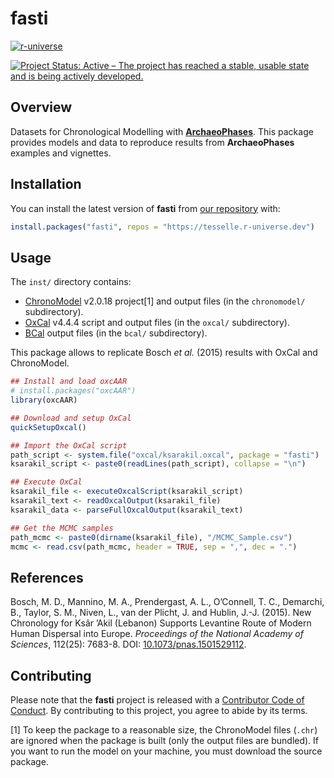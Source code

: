 
<!-- README.md is generated from README.Rmd. Please edit that file -->

# fasti

<!-- badges: start -->

[![r-universe](https://tesselle.r-universe.dev/badges/fasti)](https://tesselle.r-universe.dev)

[![Project Status: Active – The project has reached a stable, usable
state and is being actively
developed.](https://www.repostatus.org/badges/latest/active.svg)](https://www.repostatus.org/#active)
<!-- badges: end -->

## Overview

Datasets for Chronological Modelling with
[**ArchaeoPhases**](https://github.com/ArchaeoStat/ArchaeoPhases). This
package provides models and data to reproduce results from
**ArchaeoPhases** examples and vignettes.

## Installation

You can install the latest version of **fasti** from [our
repository](https://tesselle.r-universe.dev) with:

``` r
install.packages("fasti", repos = "https://tesselle.r-universe.dev")
```

## Usage

The `inst/` directory contains:

-   [ChronoModel](http://www.chronomodel.fr) v2.0.18 project[1] and
    output files (in the `chronomodel/` subdirectory).
-   [OxCal](https://c14.arch.ox.ac.uk/oxcal.html) v4.4.4 script and
    output files (in the `oxcal/` subdirectory).
-   [BCal](https://bcal.shef.ac.uk) output files (in the `bcal/`
    subdirectory).

This package allows to replicate Bosch *et al.* (2015) results with
OxCal and ChronoModel.

``` r
## Install and load oxcAAR
# install.packages("oxcAAR")
library(oxcAAR)

## Download and setup OxCal
quickSetupOxcal()

## Import the OxCal script
path_script <- system.file("oxcal/ksarakil.oxcal", package = "fasti")
ksarakil_script <- paste0(readLines(path_script), collapse = "\n")

## Execute OxCal
ksarakil_file <- executeOxcalScript(ksarakil_script)
ksarakil_text <- readOxcalOutput(ksarakil_file)
ksarakil_data <- parseFullOxcalOutput(ksarakil_text)

## Get the MCMC samples
path_mcmc <- paste0(dirname(ksarakil_file), "/MCMC_Sample.csv")
mcmc <- read.csv(path_mcmc, header = TRUE, sep = ",", dec = ".")
```

## References

Bosch, M. D., Mannino, M. A., Prendergast, A. L., O’Connell, T. C.,
Demarchi, B., Taylor, S. M., Niven, L., van der Plicht, J. and Hublin,
J.-J. (2015). New Chronology for Ksâr ’Akil (Lebanon) Supports Levantine
Route of Modern Human Dispersal into Europe. *Proceedings of the
National Academy of Sciences*, 112(25): 7683-8. DOI:
[10.1073/pnas.1501529112](https://doi.org/10.1073/pnas.1501529112).

## Contributing

Please note that the **fasti** project is released with a [Contributor
Code of Conduct](https://www.tesselle.org/conduct.html). By contributing
to this project, you agree to abide by its terms.

[1] To keep the package to a reasonable size, the ChronoModel files
(`.chr`) are ignored when the package is built (only the output files
are bundled). If you want to run the model on your machine, you must
download the source package.
